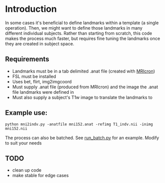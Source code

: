 # Introduction

In some cases it's beneficial to define landmarks within a template (a single operation). Then, we might want to define those landmarks in many different individual subjects. Rather than starting from scratch, this code makes the process much faster, but requires fine tuning the landmarks once they are created in subject space.

## Requirements

- Landmarks must be in a tab delimited .anat file (created with [MRIcron](https://github.com/neurolabusc/MRIcron))
- FSL must be installed
- Uses bet, flirt, img2imgcoord
- Must supply .anat file (produced from MRIcron) and the image the .anat file landmarks were defined in
- Must also supply a subject's T1w image to translate the landmarks to

## Example use:

```python mni2indv.py -anatfile mni152.anat -refimg T1_indv.nii -inimg mni152.nii ```

The process can also be batched. See [run_batch.py](https://github.com/hanayik/mni2indv/blob/master/run_batch.py) for an example. Modify to suit your needs

## TODO

- clean up code
- make stable for edge cases